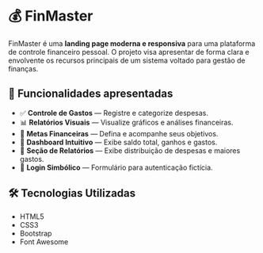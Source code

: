 # 💰 FinMaster

FinMaster é uma **landing page moderna e responsiva** para uma plataforma de controle financeiro pessoal. O projeto visa apresentar de forma clara e envolvente os recursos principais de um sistema voltado para gestão de finanças.

## 🌟 Funcionalidades apresentadas

- ✅ **Controle de Gastos** — Registre e categorize despesas.
- 📊 **Relatórios Visuais** — Visualize gráficos e análises financeiras.
- 🎯 **Metas Financeiras** — Defina e acompanhe seus objetivos.
- 📱 **Dashboard Intuitivo** — Exibe saldo total, ganhos e gastos.
- 📂 **Seção de Relatórios** — Exibe distribuição de despesas e maiores gastos.
- 🔐 **Login Simbólico** — Formulário para autenticação fictícia.

## 🛠️ Tecnologias Utilizadas

- HTML5
- CSS3
- Bootstrap 
- Font Awesome